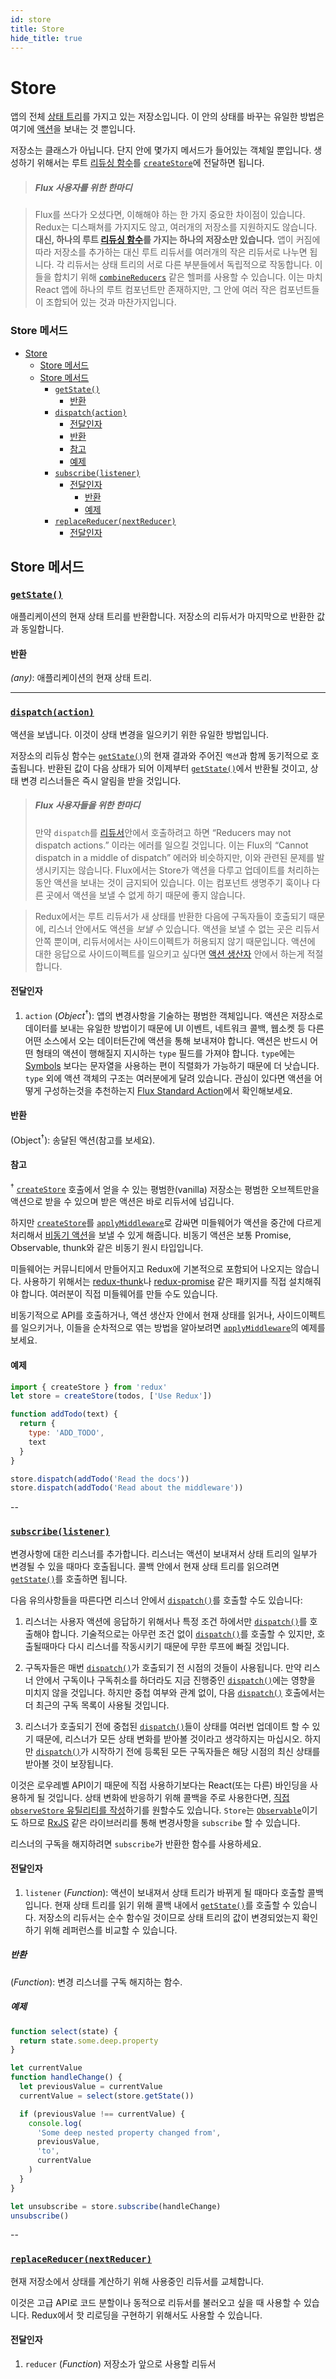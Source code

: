 ```yaml
---
id: store
title: Store
hide_title: true
---
```


# Store

앱의 전체 [상태 트리](../Glossary.md#상태)를 가지고 있는 저장소입니다.
이 안의 상태를 바꾸는 유일한 방법은 여기에 [액션](../Glossary.md#액션)을 보내는 것 뿐입니다.

저장소는 클래스가 아닙니다. 단지 안에 몇가지 메서드가 들어있는 객체일 뿐입니다.
생성하기 위해서는 루트 [리듀싱 함수](../Glossary.md#리듀서)를 [`createStore`](createStore.md)에 전달하면 됩니다.

> ##### Flux 사용자를 위한 한마디

> Flux를 쓰다가 오셨다면, 이해해야 하는 한 가지 중요한 차이점이 있습니다. Redux는 디스패쳐를 가지지도 않고, 여러개의 저장소를 지원하지도 않습니다. **대신, 하나의 루트 [리듀싱 함수](../Glossary.md#리듀서)를 가지는 하나의 저장소만 있습니다.** 앱이 커짐에 따라 저장소를 추가하는 대신 루트 리듀서를 여러개의 작은 리듀서로 나누면 됩니다. 각 리듀서는 상태 트리의 서로 다른 부분들에서 독립적으로 작동합니다. 이들을 합치기 위해 [`combineReducers`](combineReducers.md) 같은 헬퍼를 사용할 수 있습니다. 이는 마치 React 앱에 하나의 루트 컴포넌트만 존재하지만, 그 안에 여러 작은 컴포넌트들이 조합되어 있는 것과 마찬가지입니다.

### Store 메서드

- [Store](#store)
  - [Store 메서드](#store-메서드)
  - [Store 메서드](#store-메서드-1)
    - [`getState()`](#getstate)
      - [반환](#반환)
    - [`dispatch(action)`](#dispatchaction)
      - [전달인자](#전달인자)
      - [반환](#반환-1)
      - [참고](#참고)
      - [예제](#예제)
    - [`subscribe(listener)`](#subscribelistener)
      - [전달인자](#전달인자-1)
        - [반환](#반환-2)
        - [예제](#예제-1)
    - [`replaceReducer(nextReducer)`](#replacereducernextreducer)
      - [전달인자](#전달인자-2)

## Store 메서드

### [`getState()`](#getState)

애플리케이션의 현재 상태 트리를 반환합니다.
저장소의 리듀서가 마지막으로 반환한 값과 동일합니다.

#### 반환

_(any)_: 애플리케이션의 현재 상태 트리.

---

### [`dispatch(action)`](#dispatch)

액션을 보냅니다. 이것이 상태 변경을 일으키기 위한 유일한 방법입니다.

저장소의 리듀싱 함수는 [`getState()`](#getState)의 현재 결과와 주어진 `액션`과 함께 동기적으로 호출됩니다. 반환된 값이 다음 상태가 되어 이제부터 [`getState()`](#getState)에서 반환될 것이고, 상태 변경 리스너들은 즉시 알림을 받을 것입니다.

> ##### Flux 사용자들을 위한 한마디
>
> 만약 `dispatch`를 [리듀서](../Glossary.md#리듀서)안에서 호출하려고 하면 “Reducers may not dispatch actions.” 이라는 에러를 일으킬 것입니다. 이는 Flux의 “Cannot dispatch in a middle of dispatch” 에러와 비슷하지만, 이와 관련된 문제를 발생시키지는 않습니다. Flux에서는 Store가 액션을 다루고 업데이트를 처리하는 동안 액션을 보내는 것이 금지되어 있습니다. 이는 컴포넌트 생명주기 훅이나 다른 곳에서 액션을 보낼 수 없게 하기 때문에 좋지 않습니다.

> Redux에서는 루트 리듀서가 새 상태를 반환한 다음에 구독자들이 호출되기 때문에, 리스너 안에서도 액션을 _보낼 수_ 있습니다. 액션을 보낼 수 없는 곳은 리듀서 안쪽 뿐이며, 리듀서에서는 사이드이펙트가 허용되지 않기 때문입니다. 액션에 대한 응답으로 사이드이펙트를 일으키고 싶다면 [액션 생산자](../Glossary.md#액션-생산자) 안에서 하는게 적절합니다.

#### 전달인자

1. `action` (_Object_<sup>†</sup>): 앱의 변경사항을 기술하는 평범한 객체입니다. 액션은 저장소로 데이터를 보내는 유일한 방법이기 때문에 UI 이벤트, 네트워크 콜백, 웹소켓 등 다른 어떤 소스에서 오는 데이터든간에 액션을 통해 보내져야 합니다. 액션은 반드시 어떤 형태의 액션이 행해질지 지시하는 `type` 필드를 가져야 합니다. `type`에는 [Symbols](https://developer.mozilla.org/en/docs/Web/JavaScript/Reference/Global_Objects/Symbol) 보다는 문자열을 사용하는 편이 직렬화가 가능하기 때문에 더 낫습니다. `type` 외에 액션 객체의 구조는 여러분에게 달려 있습니다. 관심이 있다면 액션을 어떻게 구성하는것을 추천하는지 [Flux Standard Action](https://github.com/acdlite/flux-standard-action)에서 확인해보세요.

#### 반환

(Object<sup>†</sup>): 송달된 액션(참고를 보세요).

#### 참고

<sup>†</sup> [`createStore`](createStore.md) 호출에서 얻을 수 있는 평범한(vanilla) 저장소는 평범한 오브젝트만을 액션으로 받을 수 있으며 받은 액션은 바로 리듀서에 넘깁니다.

하지만 [`createStore`](createStore.md)를 [`applyMiddleware`](applyMiddleware.md)로 감싸면 미들웨어가 액션을 중간에 다르게 처리해서 [비동기 액션](../Glossary.md#비동기-액션)을 보낼 수 있게 해줍니다. 비동기 액션은 보통 Promise, Observable, thunk와 같은 비동기 원시 타입입니다.

미들웨어는 커뮤니티에서 만들어지고 Redux에 기본적으로 포함되어 나오지는 않습니다. 사용하기 위해서는 [redux-thunk](https://github.com/gaearon/redux-thunk)나 [redux-promise](https://github.com/acdlite/redux-promise) 같은 패키지를 직접 설치해줘야 합니다. 여러분이 직접 미들웨어를 만들 수도 있습니다.

비동기적으로 API를 호출하거나, 액션 생산자 안에서 현재 상태를 읽거나, 사이드이펙트를 일으키거나, 이들을 순차적으로 엮는 방법을 알아보려면 [`applyMiddleware`](applyMiddleware.md)의 예제를 보세요.

#### 예제

```js
import { createStore } from 'redux'
let store = createStore(todos, ['Use Redux'])

function addTodo(text) {
  return {
    type: 'ADD_TODO',
    text
  }
}

store.dispatch(addTodo('Read the docs'))
store.dispatch(addTodo('Read about the middleware'))
```

--

### [`subscribe(listener)`](#subscribe)

변경사항에 대한 리스너를 추가합니다. 리스너는 액션이 보내져서 상태 트리의 일부가 변경될 수 있을 때마다 호출됩니다. 콜백 안에서 현재 상태 트리를 읽으려면 [`getState()`](#getState)를 호출하면 됩니다.

다음 유의사항들을 따른다면 리스너 안에서 [`dispatch()`](#dispatch)를 호출할 수도 있습니다:

1. 리스너는 사용자 액션에 응답하기 위해서나 특정 조건 하에서만 [`dispatch()`](#dispatch)를 호출해야 합니다. 기술적으로는 아무런 조건 없이 [`dispatch()`](#dispatch)를 호출할 수 있지만, 호출될때마다 다시 리스너를 작동시키기 때문에 무한 루프에 빠질 것입니다.

2. 구독자들은 매번 [`dispatch()`](#dispatch)가 호출되기 전 시점의 것들이 사용됩니다. 만약 리스너 안에서 구독이나 구독취소를 하더라도 지금 진행중인 [`dispatch()`](#dispatch)에는 영향을 미치지 않을 것입니다. 하지만 중첩 여부와 관계 없이, 다음 [`dispatch()`](#dispatch) 호출에서는 더 최근의 구독 목록이 사용될 것입니다.

3. 리스너가 호출되기 전에 중첩된 [`dispatch()`](#dispatch)들이 상태를 여러번 업데이트 할 수 있기 때문에, 리스너가 모든 상태 변화를 받아볼 것이라고 생각하지는 마십시오. 하지만 [`dispatch()`](#dispatch)가 시작하기 전에 등록된 모든 구독자들은 해당 시점의 최신 상태를 받아볼 것이 보장됩니다.

이것은 로우레벨 API이기 때문에 직접 사용하기보다는 React(또는 다른) 바인딩을 사용하게 될 것입니다. 상태 변화에 반응하기 위해 콜백을 주로 사용한다면, [직접 `observeStore` 유틸리티를 작성](https://github.com/reactjs/redux/issues/303#issuecomment-125184409)하기를 원할수도 있습니다. `Store`는 [`Observable`](https://github.com/zenparsing/es-observable)이기도 하므로 [RxJS](https://github.com/ReactiveX/RxJS) 같은 라이브러리를 통해 변경사항을 `subscribe` 할 수 있습니다.

리스너의 구독을 해지하려면 `subscribe`가 반환한 함수를 사용하세요.

#### 전달인자

1. `listener` (_Function_): 액션이 보내져서 상태 트리가 바뀌게 될 때마다 호출할 콜백입니다. 현재 상태 트리를 읽기 위해 콜백 내에서 [`getState()`](#getState)를 호출할 수 있습니다. 저장소의 리듀서는 순수 함수일 것이므로 상태 트리의 값이 변경되었는지 확인하기 위해 레퍼런스를 비교할 수 있습니다.

##### 반환

(_Function_): 변경 리스너를 구독 해지하는 함수.

##### 예제

```js
function select(state) {
  return state.some.deep.property
}

let currentValue
function handleChange() {
  let previousValue = currentValue
  currentValue = select(store.getState())

  if (previousValue !== currentValue) {
    console.log(
      'Some deep nested property changed from',
      previousValue,
      'to',
      currentValue
    )
  }
}

let unsubscribe = store.subscribe(handleChange)
unsubscribe()
```

--

### [`replaceReducer(nextReducer)`](#replaceReducer)

현재 저장소에서 상태를 계산하기 위해 사용중인 리듀서를 교체합니다.

이것은 고급 API로 코드 분할이나 동적으로 리듀서를 불러오고 싶을 때 사용할 수 있습니다. Redux에서 핫 리로딩을 구현하기 위해서도 사용할 수 있습니다.

#### 전달인자

1. `reducer` (_Function_) 저장소가 앞으로 사용할 리듀서
